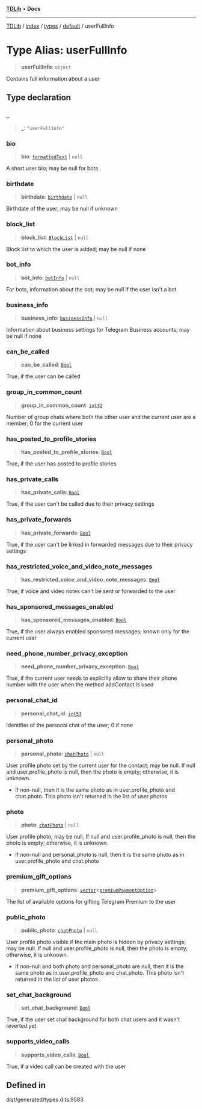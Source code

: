 [**TDLib**](../../../../../../README.md) • **Docs**

***

[TDLib](../../../../../../modules.md) / [index](../../../../../README.md) / [types](../../../README.md) / [default](../README.md) / userFullInfo

# Type Alias: userFullInfo

> **userFullInfo**: `object`

Contains full information about a user

## Type declaration

### \_

> **\_**: `"userFullInfo"`

### bio

> **bio**: [`formattedText`](formattedText-1.md) \| `null`

A short user bio; may be null for bots

### birthdate

> **birthdate**: [`birthdate`](birthdate-1.md) \| `null`

Birthdate of the user; may be null if unknown

### block\_list

> **block\_list**: [`BlockList`](BlockList.md) \| `null`

Block list to which the user is added; may be null if none

### bot\_info

> **bot\_info**: [`botInfo`](botInfo-1.md) \| `null`

For bots, information about the bot; may be null if the user isn't a bot

### business\_info

> **business\_info**: [`businessInfo`](businessInfo-1.md) \| `null`

Information about business settings for Telegram Business accounts; may be null if none

### can\_be\_called

> **can\_be\_called**: [`Bool`](Bool.md)

True, if the user can be called

### group\_in\_common\_count

> **group\_in\_common\_count**: [`int32`](int32-1.md)

Number of group chats where both the other user and the current user are a member; 0 for the current user

### has\_posted\_to\_profile\_stories

> **has\_posted\_to\_profile\_stories**: [`Bool`](Bool.md)

True, if the user has posted to profile stories

### has\_private\_calls

> **has\_private\_calls**: [`Bool`](Bool.md)

True, if the user can't be called due to their privacy settings

### has\_private\_forwards

> **has\_private\_forwards**: [`Bool`](Bool.md)

True, if the user can't be linked in forwarded messages due to their privacy settings

### has\_restricted\_voice\_and\_video\_note\_messages

> **has\_restricted\_voice\_and\_video\_note\_messages**: [`Bool`](Bool.md)

True, if voice and video notes can't be sent or forwarded to the user

### has\_sponsored\_messages\_enabled

> **has\_sponsored\_messages\_enabled**: [`Bool`](Bool.md)

True, if the user always enabled sponsored messages; known only for the current user

### need\_phone\_number\_privacy\_exception

> **need\_phone\_number\_privacy\_exception**: [`Bool`](Bool.md)

True, if the current user needs to explicitly allow to share their phone number with the user when the method addContact is used

### personal\_chat\_id

> **personal\_chat\_id**: [`int53`](int53-1.md)

Identifier of the personal chat of the user; 0 if none

### personal\_photo

> **personal\_photo**: [`chatPhoto`](chatPhoto-1.md) \| `null`

User profile photo set by the current user for the contact; may be null. If null and user.profile_photo is null, then the photo is empty; otherwise, it is unknown.

- If non-null, then it is the same photo as in user.profile_photo and chat.photo. This photo isn't returned in the list of user photos

### photo

> **photo**: [`chatPhoto`](chatPhoto-1.md) \| `null`

User profile photo; may be null. If null and user.profile_photo is null, then the photo is empty; otherwise, it is unknown.

- If non-null and personal_photo is null, then it is the same photo as in user.profile_photo and chat.photo

### premium\_gift\_options

> **premium\_gift\_options**: [`vector`](vector.md)\<[`premiumPaymentOption`](premiumPaymentOption-1.md)\>

The list of available options for gifting Telegram Premium to the user

### public\_photo

> **public\_photo**: [`chatPhoto`](chatPhoto-1.md) \| `null`

User profile photo visible if the main photo is hidden by privacy settings; may be null. If null and user.profile_photo is null, then the photo is empty; otherwise, it is unknown.

- If non-null and both photo and personal_photo are null, then it is the same photo as in user.profile_photo and chat.photo. This photo isn't returned in the list of user photos

### set\_chat\_background

> **set\_chat\_background**: [`Bool`](Bool.md)

True, if the user set chat background for both chat users and it wasn't reverted yet

### supports\_video\_calls

> **supports\_video\_calls**: [`Bool`](Bool.md)

True, if a video call can be created with the user

## Defined in

dist/generated/types.d.ts:9583
